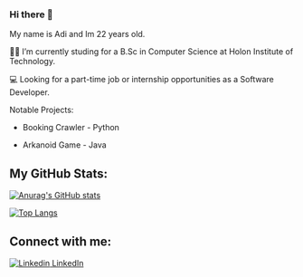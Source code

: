 ### Hi there 👋 
My name is Adi and Im 22 years old.



👨‍🎓 I’m currently studing for a B.Sc in Computer Science at Holon Institute of Technology.

💻 Looking for a part-time job or internship opportunities as a Software Developer.

Notable Projects:

+ Booking Crawler - Python

+ Arkanoid Game - Java

## My GitHub Stats:
[![Anurag's GitHub stats](https://github-readme-stats.vercel.app/api?username=AdiYadlin03)](https://github.com/anuraghazra/github-readme-stats)

[![Top Langs](https://github-readme-stats.vercel.app/api/top-langs/?username=AdiYadlin03&layout=compact&langs_count=6&theme=radical)](https://github.com/anuraghazra/github-readme-stats)
##  Connect with me:

[![Linkedin](https://i.stack.imgur.com/gVE0j.png) LinkedIn](https://www.linkedin.com/in/adi-yadlin-525793211/)
&nbsp;


<!--
**AdiYadlin03/AdiYadlin03** is a ✨ _special_ ✨ repository because its `README.md` (this file) appears on your GitHub profile.

Here are some ideas to get you started:

- 🔭 I’m currently working on ...
- 🌱 I’m currently learning ...
- 👯 I’m looking to collaborate on ...
- 🤔 I’m looking for help with ...
- 💬 Ask me about ...
- 📫 How to reach me: ...
- 😄 Pronouns: ...
- ⚡ Fun fact: ...
-->
